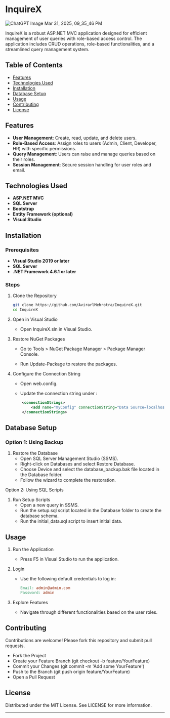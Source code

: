 # InquireX
![ChatGPT Image Mar 31, 2025, 09_35_46 PM](https://github.com/user-attachments/assets/1019f69a-b746-4656-b9b2-e05d8b824f1b)

InquireX is a robust ASP.NET MVC application designed for efficient management of user queries with role-based access control. The application includes CRUD operations, role-based functionalities, and a streamlined query management system.

## Table of Contents

- [Features](#features)
- [Technologies Used](#technologies-used)
- [Installation](#installation)
- [Database Setup](#database-setup)
- [Usage](#usage)
- [Contributing](#contributing)
- [License](#license)

## Features

- **User Management**: Create, read, update, and delete users.
- **Role-Based Access**: Assign roles to users (Admin, Client, Developer, HR) with specific permissions.
- **Query Management**: Users can raise and manage queries based on their roles.
- **Session Management**: Secure session handling for user roles and email.

## Technologies Used

- **ASP.NET MVC**
- **SQL Server**
- **Bootstrap**
- **Entity Framework (optional)**
- **Visual Studio**

## Installation

### Prerequisites

- **Visual Studio 2019 or later**
- **SQL Server**
- **.NET Framework 4.6.1 or later**

### Steps

1. Clone the Repository
  
    ```sh
    git clone https://github.com/AvirarlMehrotra/InquireX.git
    cd InquireX
    ```

2. Open in Visual Studio

    - Open InquireX.sln in Visual Studio.

3. Restore NuGet Packages

    - Go to Tools > NuGet Package Manager > Package Manager Console.
      
    - Run Update-Package to restore the packages.

4. Configure the Connection String

    - Open web.config.

    - Update the connection string under <connectionStrings>:

    ```xml
        <connectionStrings>
            <add name="myConfig" connectionString="Data Source=localhost;Initial Catalog=InquireX;Integrated Security=True" providerName="System.Data.SqlClient" />
        </connectionStrings>
    ```
    
## Database Setup

### Option 1: Using Backup

   1. Restore the Database
       - Open SQL Server Management Studio (SSMS).
       - Right-click on Databases and select Restore Database.
       - Choose Device and select the database_backup.bak file located in the Database folder.
       - Follow the wizard to complete the restoration.

Option 2: Using SQL Scripts

   1. Run Setup Scripts
       - Open a new query in SSMS.
       - Run the setup.sql script located in the Database folder to create the database schema.
       - Run the initial_data.sql script to insert initial data.

## Usage
  1. Run the Application
      - Press F5 in Visual Studio to run the application.

  2. Login

      - Use the following default credentials to log in:

        ```makefile
        Email: admin@admin.com
        Password: admin
        ```
  3. Explore Features
      - Navigate through different functionalities based on the user roles.

## Contributing

Contributions are welcome! Please fork this repository and submit pull requests.

   - Fork the Project
   - Create your Feature Branch (git checkout -b feature/YourFeature)
   - Commit your Changes (git commit -m 'Add some YourFeature')
   - Push to the Branch (git push origin feature/YourFeature)
   - Open a Pull Request

## License

Distributed under the MIT License. See LICENSE for more information.

<hr>
